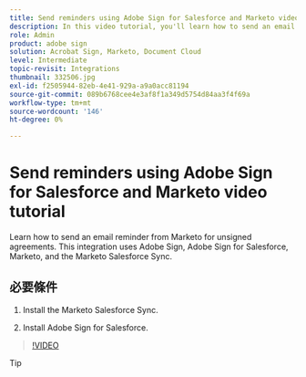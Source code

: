 ```yaml
---
title: Send reminders using Adobe Sign for Salesforce and Marketo video tutorial
description: In this video tutorial, you'll learn how to send an email reminder from Marketo when an agreement remains unsigned after a period of time
role: Admin
product: adobe sign
solution: Acrobat Sign, Marketo, Document Cloud
level: Intermediate
topic-revisit: Integrations
thumbnail: 332506.jpg
exl-id: f2505944-82eb-4e41-929a-a9a0acc81194
source-git-commit: 089b6768cee4e3af8f1a349d5754d84aa3f4f69a
workflow-type: tm+mt
source-wordcount: '146'
ht-degree: 0%

---
```


# Send reminders using Adobe Sign for Salesforce and Marketo video tutorial

Learn how to send an email reminder from Marketo for unsigned agreements. This integration uses Adobe Sign, Adobe Sign for Salesforce, Marketo, and the Marketo Salesforce Sync.

## 必要條件

1. Install the Marketo Salesforce Sync.

   [](https://experienceleague.adobe.com/docs/marketo/using/product-docs/crm-sync/salesforce-sync/understanding-the-salesforce-sync.html)

1. Install Adobe Sign for Salesforce.

   [](https://helpx.adobe.com/ca/sign/using/salesforce-integration-installation-guide.html)

>[!VIDEO](https://video.tv.adobe.com/v/332506?hidetitle=true)

>[!TIP]
>
>[](https://experienceleague.adobe.com/?recommended=Sign-U-1-2021.1)

